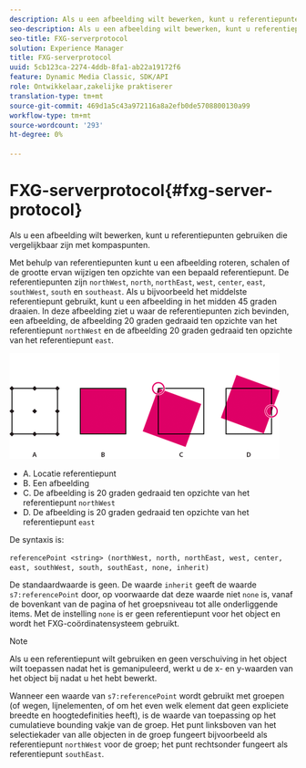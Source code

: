 ```yaml
---
description: Als u een afbeelding wilt bewerken, kunt u referentiepunten gebruiken die vergelijkbaar zijn met kompaspunten.
seo-description: Als u een afbeelding wilt bewerken, kunt u referentiepunten gebruiken die vergelijkbaar zijn met kompaspunten.
seo-title: FXG-serverprotocol
solution: Experience Manager
title: FXG-serverprotocol
uuid: 5cb123ca-2274-4ddb-8fa1-ab22a19172f6
feature: Dynamic Media Classic, SDK/API
role: Ontwikkelaar,zakelijke praktiserer
translation-type: tm+mt
source-git-commit: 469d1a5c43a972116a8a2efb0de5708800130a99
workflow-type: tm+mt
source-wordcount: '293'
ht-degree: 0%

---
```



# FXG-serverprotocol{#fxg-server-protocol}

Als u een afbeelding wilt bewerken, kunt u referentiepunten gebruiken die vergelijkbaar zijn met kompaspunten.

Met behulp van referentiepunten kunt u een afbeelding roteren, schalen of de grootte ervan wijzigen ten opzichte van een bepaald referentiepunt. De referentiepunten zijn `northWest`, `north`, `northEast`, `west`, `center`, `east`, `southWest`, `south` en `southeast`. Als u bijvoorbeeld het middelste referentiepunt gebruikt, kunt u een afbeelding in het midden 45 graden draaien. In deze afbeelding ziet u waar de referentiepunten zich bevinden, een afbeelding, de afbeelding 20 graden gedraaid ten opzichte van het referentiepunt `northWest` en de afbeelding 20 graden gedraaid ten opzichte van het referentiepunt `east`.

![](assets/wp_ref_points.png)

* A. Locatie referentiepunt
* B. Een afbeelding
* C. De afbeelding is 20 graden gedraaid ten opzichte van het referentiepunt `northWest`
* D. De afbeelding is 20 graden gedraaid ten opzichte van het referentiepunt `east`

De syntaxis is:

`referencePoint <string> (northWest, north, northEast, west, center, east, southWest, south, southEast, none, inherit)`

De standaardwaarde is geen. De waarde `inherit` geeft de waarde `s7:referencePoint` door, op voorwaarde dat deze waarde niet `none` is, vanaf de bovenkant van de pagina of het groepsniveau tot alle onderliggende items. Met de instelling `none` is er geen referentiepunt voor het object en wordt het FXG-coördinatensysteem gebruikt.

>[!NOTE]
>
>Als u een referentiepunt wilt gebruiken en geen verschuiving in het object wilt toepassen nadat het is gemanipuleerd, werkt u de x- en y-waarden van het object bij nadat u het hebt bewerkt.

Wanneer een waarde van `s7:referencePoint` wordt gebruikt met groepen (of wegen, lijnelementen, of om het even welk element dat geen expliciete breedte en hoogtedefinities heeft), is de waarde van toepassing op het cumulatieve bounding vakje van de groep. Het punt linksboven van het selectiekader van alle objecten in de groep fungeert bijvoorbeeld als referentiepunt `northWest` voor de groep; het punt rechtsonder fungeert als referentiepunt `southEast`.

